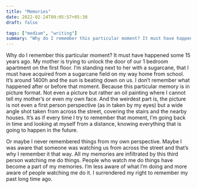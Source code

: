 ```yaml
---
title: "Memories"
date: 2022-02-24T09:05:57+05:30
draft: false

tags: ["medium", "writing"]
summary: "Why do I remember this particular moment? It must have happened some 15 years ago."
---
```


Why do I remember this particular moment? It must have happened some 15 years ago. My mother is trying to unlock the door of our 1 bedroom apartment on the first floor. I’m standing next to her with a sugarcane, that I must have acquired from a sugarcane field on my way home from school. It’s around 1400h and the sun is beating down on us. I don’t remember what happened after or before that moment. Because this particular memory is in picture format. Not even a picture but rather an oil painting where I cannot tell my mother’s or even my own face. And the weirdest part is, the picture is not even a first person perspective (as in taken by my eyes) but a wide angle shot taken from across the street, covering the stairs and the nearby houses. It’s as if every time I try to remember that moment, I’m going back in time and looking at myself from a distance, knowing everything that is going to happen in the future.

Or maybe I never remembered things from my own perspective. Maybe I was aware that someone was watching us from across the street and that’s why I remember it that way. All my memories are infiltrated by this third person watching me do things. People who watch me do things have become a part of my memories. I’m less aware of what I’m doing and more aware of people watching me do it. I surrendered my right to remember my past long time ago.
